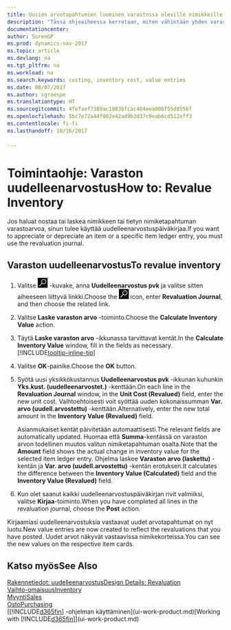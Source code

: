 ```yaml
---
title: Uusien arvotapahtumien luominen varastossa oleville nimikkeille
description: "Tässä ohjeaiheessa kerrotaan, miten vähintään yhden varaston nimikkeen arvotapahtumaa nostetaan tai lasketaan kirjaamalla nimikkeen nykyinen laskettu arvo."
documentationcenter: 
author: SorenGP
ms.prod: dynamics-nav-2017
ms.topic: article
ms.devlang: na
ms.tgt_pltfrm: na
ms.workload: na
ms.search.keywords: costing, inventory cost, value entries
ms.date: 08/07/2017
ms.author: sgroespe
ms.translationtype: HT
ms.sourcegitcommit: 4fefaef7380ac10836fcac404eea006f55d8556f
ms.openlocfilehash: 5bc7e72a44f002e42ad9b3d37c9eab6cd512eff3
ms.contentlocale: fi-fi
ms.lasthandoff: 10/16/2017

---
```

# <a name="how-to-revalue-inventory"></a><span data-ttu-id="8f561-103">Toimintaohje: Varaston uudelleenarvostus</span><span class="sxs-lookup"><span data-stu-id="8f561-103">How to: Revalue Inventory</span></span>
<span data-ttu-id="8f561-104">Jos haluat nostaa tai laskea nimikkeen tai tietyn nimiketapahtuman varastoarvoa, sinun tulee käyttää uudelleenarvostuspäiväkirjaa.</span><span class="sxs-lookup"><span data-stu-id="8f561-104">If you want to appreciate or depreciate an item or a specific item ledger entry, you must use the revaluation journal.</span></span>

## <a name="to-revalue-inventory"></a><span data-ttu-id="8f561-105">Varaston uudelleenarvostus</span><span class="sxs-lookup"><span data-stu-id="8f561-105">To revalue inventory</span></span>
1. <span data-ttu-id="8f561-106">Valitse ![Etsi sivu tai raportti](media/ui-search/search_small.png "Etsi sivu tai raportti -kuvake") -kuvake, anna **Uudelleenarvostus pvk** ja valitse sitten aiheeseen liittyvä linkki.</span><span class="sxs-lookup"><span data-stu-id="8f561-106">Choose the ![Search for Page or Report](media/ui-search/search_small.png "Search for Page or Report icon") icon, enter **Revaluation Journal**, and then choose the related link.</span></span>
2. <span data-ttu-id="8f561-107">Valitse **Laske varaston arvo** -toiminto.</span><span class="sxs-lookup"><span data-stu-id="8f561-107">Choose the **Calculate Inventory Value** action.</span></span>
3. <span data-ttu-id="8f561-108">Täytä **Laske varaston arvo** -ikkunassa tarvittavat kentät.</span><span class="sxs-lookup"><span data-stu-id="8f561-108">In the **Calculate Inventory Value** window, fill in the fields as necessary.</span></span> [!INCLUDE[tooltip-inline-tip](includes/tooltip-inline-tip_md.md)]
4. <span data-ttu-id="8f561-109">Valitse **OK**-painike.</span><span class="sxs-lookup"><span data-stu-id="8f561-109">Choose the **OK** button.</span></span>
5. <span data-ttu-id="8f561-110">Syötä uusi yksikkökustannus **Uudelleenarvostus pvk** -ikkunan kuhunkin **Yks.kust. (uudelleenarvostet.)** -kenttään.</span><span class="sxs-lookup"><span data-stu-id="8f561-110">On each line in the **Revaluation Journal** window, in the **Unit Cost (Revalued)** field, enter the new unit cost.</span></span> <span data-ttu-id="8f561-111">Vaihtoehtoisesti voit syöttää uuden kokonaissumman **Var. arvo (uudell.arvostettu)** -kenttään.</span><span class="sxs-lookup"><span data-stu-id="8f561-111">Alternatively, enter the new total amount in the **Inventory Value (Revalued)** field.</span></span>

    <span data-ttu-id="8f561-112">Asianmukaiset kentät päivitetään automaattisesti.</span><span class="sxs-lookup"><span data-stu-id="8f561-112">The relevant fields are automatically updated.</span></span> <span data-ttu-id="8f561-113">Huomaa että **Summa**-kentässä on varaston arvon todellinen muutos valitun nimiketapahtuman osalta.</span><span class="sxs-lookup"><span data-stu-id="8f561-113">Note that the **Amount** field shows the actual change in inventory value for the selected item ledger entry.</span></span> <span data-ttu-id="8f561-114">Ohjelma laskee **Varaston arvo (laskettu)** -kentän ja **Var. arvo (uudell.arvostettu)** -kentän erotuksen.</span><span class="sxs-lookup"><span data-stu-id="8f561-114">It calculates the difference between the **Inventory Value (Calculated)** field and the **Inventory Value (Revalued)** field.</span></span>
6. <span data-ttu-id="8f561-115">Kun olet saanut kaikki uudelleenarvostuspäiväkirjan rivit valmiiksi, valitse **Kirjaa**-toiminto.</span><span class="sxs-lookup"><span data-stu-id="8f561-115">When you have completed all lines in the revaluation journal, choose the **Post** action.</span></span>

<span data-ttu-id="8f561-116">Kirjaamiasi uudelleenarvostuksia vastaavat uudet arvotapahtumat on nyt luotu.</span><span class="sxs-lookup"><span data-stu-id="8f561-116">New value entries are now created to reflect the revaluations that you have posted.</span></span> <span data-ttu-id="8f561-117">Uudet arvot näkyvät vastaavissa nimikekorteissa.</span><span class="sxs-lookup"><span data-stu-id="8f561-117">You can see the new values on the respective item cards.</span></span>

## <a name="see-also"></a><span data-ttu-id="8f561-118">Katso myös</span><span class="sxs-lookup"><span data-stu-id="8f561-118">See Also</span></span>
[<span data-ttu-id="8f561-119">Rakennetiedot: uudelleenarvostus</span><span class="sxs-lookup"><span data-stu-id="8f561-119">Design Details: Revaluation</span></span>](design-details-revaluation.md)  
[<span data-ttu-id="8f561-120">Vaihto-omaisuus</span><span class="sxs-lookup"><span data-stu-id="8f561-120">Inventory</span></span>](inventory-manage-inventory.md)  
[<span data-ttu-id="8f561-121">Myynti</span><span class="sxs-lookup"><span data-stu-id="8f561-121">Sales</span></span>](sales-manage-sales.md)  
[<span data-ttu-id="8f561-122">Osto</span><span class="sxs-lookup"><span data-stu-id="8f561-122">Purchasing</span></span>](purchasing-manage-purchasing.md)  
<span data-ttu-id="8f561-123">[[!INCLUDE[d365fin](includes/d365fin_md.md)] -ohjelman käyttäminen](ui-work-product.md)</span><span class="sxs-lookup"><span data-stu-id="8f561-123">[Working with [!INCLUDE[d365fin](includes/d365fin_md.md)]](ui-work-product.md)</span></span>

